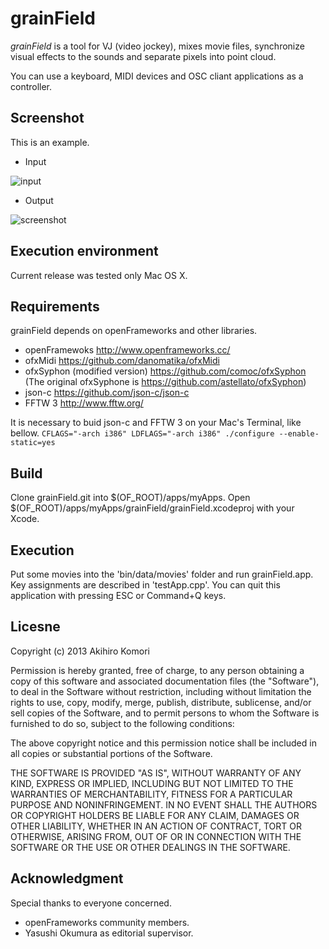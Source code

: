 # grainField

*grainField* is a tool for VJ (video jockey), mixes movie files, synchronize
visual effects to the sounds and separate pixels into point cloud.

You can use a keyboard, MIDI devices and OSC cliant applications as a controller.

## Screenshot
This is an example.

* Input

![input](https://raw.github.com/comoc/grainField/master/input.jpg)

* Output

![screenshot](https://raw.github.com/comoc/grainField/master/screenshot.png)

## Execution environment
Current release was tested only Mac OS X.

## Requirements
grainField depends on openFrameworks and other libraries.
* openFramewoks
  <http://www.openframeworks.cc/>
* ofxMidi
  <https://github.com/danomatika/ofxMidi>
* ofxSyphon (modified version)
  <https://github.com/comoc/ofxSyphon>
  (The original ofxSyphone is <https://github.com/astellato/ofxSyphon>)
* json-c
  <https://github.com/json-c/json-c>
* FFTW 3
  <http://www.fftw.org/>

It is necessary to buid json-c and FFTW 3 on your Mac's Terminal, like bellow.
`CFLAGS="-arch i386" LDFLAGS="-arch i386" ./configure --enable-static=yes`

## Build
Clone grainField.git into $(OF_ROOT)/apps/myApps.
Open $(OF_ROOT)/apps/myApps/grainField/grainField.xcodeproj with your Xcode.

## Execution
Put some movies into the 'bin/data/movies' folder and run grainField.app.
Key assignments are described in 'testApp.cpp'.
You can quit this application with pressing ESC or Command+Q keys.

## Licesne
Copyright (c) 2013 Akihiro Komori

Permission is hereby granted, free of charge, to any person obtaining a copy of
this software and associated documentation files (the "Software"), to deal in
the Software without restriction, including without limitation the rights to
use, copy, modify, merge, publish, distribute, sublicense, and/or sell copies
of the Software, and to permit persons to whom the Software is furnished to do
so, subject to the following conditions:

The above copyright notice and this permission notice shall be included in all
copies or substantial portions of the Software.

THE SOFTWARE IS PROVIDED "AS IS", WITHOUT WARRANTY OF ANY KIND, EXPRESS OR
IMPLIED, INCLUDING BUT NOT LIMITED TO THE WARRANTIES OF MERCHANTABILITY,
FITNESS FOR A PARTICULAR PURPOSE AND NONINFRINGEMENT. IN NO EVENT SHALL THE
AUTHORS OR COPYRIGHT HOLDERS BE LIABLE FOR ANY CLAIM, DAMAGES OR OTHER
LIABILITY, WHETHER IN AN ACTION OF CONTRACT, TORT OR OTHERWISE, ARISING FROM,
OUT OF OR IN CONNECTION WITH THE SOFTWARE OR THE USE OR OTHER DEALINGS IN THE
SOFTWARE.

## Acknowledgment
Special thanks to everyone concerned.
* openFrameworks community members.
* Yasushi Okumura as editorial supervisor.
